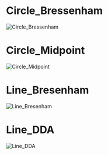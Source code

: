 # Circle_Bressenham
![Circle_Bressenham](https://user-images.githubusercontent.com/61005674/109630729-d6ccc200-7b77-11eb-898c-f779e1e108b2.gif)

# Circle_Midpoint
![Circle_Midpoint](https://user-images.githubusercontent.com/61005674/109630746-dcc2a300-7b77-11eb-994d-d963f74a7579.gif)

# Line_Bresenham
![Line_Bresenham](https://user-images.githubusercontent.com/61005674/109630839-f4019080-7b77-11eb-81a3-f9760b08586c.gif)

# Line_DDA
![Line_DDA](https://user-images.githubusercontent.com/61005674/109630858-f82dae00-7b77-11eb-896f-f48856769b85.gif)
